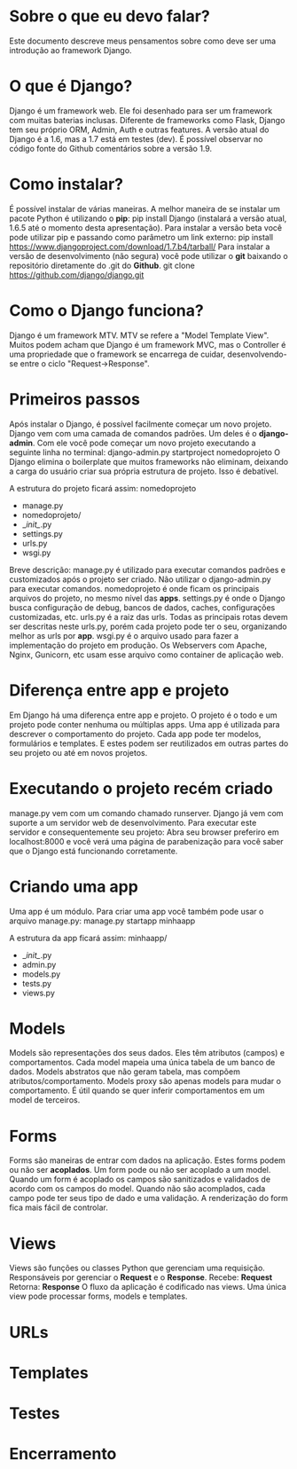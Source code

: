 Sobre o que eu devo falar?
==========================

Este documento descreve meus pensamentos sobre como deve ser uma introdução ao framework Django.

O que é Django?
===============

Django é um framework web. Ele foi desenhado para ser um framework com muitas baterias inclusas. Diferente de frameworks como Flask, Django tem seu próprio ORM, Admin, Auth e outras features.
A versão atual do Django é a 1.6, mas a 1.7 está em testes (dev). É possível observar no código fonte do Github comentários sobre a versão 1.9.

Como instalar?
==============

É possível instalar de várias maneiras. A melhor maneira de se instalar um pacote Python é utilizando o **pip**:
pip install Django (instalará a versão atual, 1.6.5 até o momento desta apresentação).
Para instalar a versão beta você pode utilizar pip e passando como parâmetro um link externo:
pip install https://www.djangoproject.com/download/1.7.b4/tarball/
Para instalar a versão de desenvolvimento (não segura) você pode utilizar o **git** baixando o repositório diretamente do .git do **Github**.
git clone https://github.com/django/django.git

Como o Django funciona?
=======================

Django é um framework MTV. MTV se refere a "Model Template View". Muitos podem acham que Django é um framework MVC, mas o Controller é uma propriedade que o framework se encarrega de cuidar, desenvolvendo-se entre o ciclo "Request->Response".

Primeiros passos
================

Após instalar o Django, é possível facilmente começar um novo projeto. Django vem com uma camada de comandos padrões. Um deles é o **django-admin**. Com ele você pode começar um novo projeto executando a seguinte linha no terminal:
django-admin.py startproject nomedoprojeto
O Django elimina o boilerplate que muitos frameworks não eliminam, deixando a carga do usuário criar sua própria estrutura de projeto. Isso é debatível.

A estrutura do projeto ficará assim:
nomedoprojeto
- manage.py
- nomedoprojeto/
-  \__init\__.py
-  settings.py
-  urls.py
-  wsgi.py

Breve descrição:
manage.py é utilizado para executar comandos padrões e customizados após o projeto ser criado. Não utilizar o django-admin.py para executar comandos.
nomedoprojeto é onde ficam os principais arquivos do projeto, no mesmo nível das **apps**.
settings.py é onde o Django busca configuração de debug, bancos de dados, caches, configurações customizadas, etc.
urls.py é a raiz das urls. Todas as principais rotas devem ser descritas neste urls.py, porém cada projeto pode ter o seu, organizando melhor as urls por **app**.
wsgi.py é o arquivo usado para fazer a implementação do projeto em produção. Os Webservers com Apache, Nginx, Gunicorn, etc usam esse arquivo como container de aplicação web.

Diferença entre app e projeto
=============================

Em Django há uma diferença entre app e projeto.
O projeto é o todo e um projeto pode conter nenhuma ou múltiplas apps.
Uma app é utilizada para descrever o comportamento do projeto. Cada app pode ter modelos, formulários e templates. E estes podem ser reutilizados em outras partes do seu projeto ou até em novos projetos.

Executando o projeto recém criado
=================================

manage.py vem com um comando chamado runserver. Django já vem com suporte a um servidor web de desenvolvimento. Para executar este servidor e consequentemente seu projeto:
Abra seu browser preferiro em localhost:8000 e você verá uma página de parabenização para você saber que o Django está funcionando corretamente.

Criando uma app
===============

Uma app é um módulo. Para criar uma app você também pode usar o arquivo manage.py:
manage.py startapp minhaapp

A estrutura da app ficará assim:
minhaapp/
- \__init\__.py
- admin.py
- models.py
- tests.py
- views.py

Models
======

Models são representações dos seus dados. Eles têm atributos \(campos\) e comportamentos.
Cada model mapeia uma única tabela de um banco de dados.
Models abstratos que não geram tabela, mas compõem atributos/comportamento.
Models proxy são apenas models para mudar o comportamento. É útil quando se quer inferir comportamentos em um model de terceiros.

Forms
=====

Forms são maneiras de entrar com dados na aplicação. Estes forms podem ou não ser **acoplados**.
Um form pode ou não ser acoplado a um model.
Quando um form é acoplado os campos são sanitizados e validados de acordo com os campos do model.
Quando não são acomplados, cada campo pode ter seus tipo de dado e uma validação.
A renderização do form fica mais fácil de controlar.


Views
=====

Views são funções ou classes Python que gerenciam uma requisição.
Responsáveis por gerenciar o **Request** e o **Response**.
Recebe: **Request**
Retorna: **Response**
O fluxo da aplicação é codificado nas views. Uma única view pode processar forms, models e templates.


URLs
====

Templates
=========

Testes
======

Encerramento
============
